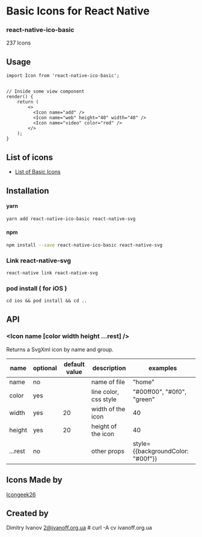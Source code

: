 # Basic Icons for React Native

### react-native-ico-basic

237 Icons

## Usage

```
import Icon from 'react-native-ico-basic';


// Inside some view component
render() {
    return (
        <>
          <Icon name="add" />
          <Icon name="web" height="40" width="40" />
          <Icon name="video" color="red" />
        </>
    );
}

```

## List of icons

- [List of Basic Icons](http://ico.simpleness.org/pack/basic)

## Installation

#### yarn

```bash
yarn add react-native-ico-basic react-native-svg
```

#### npm

```bash
npm install --save react-native-ico-basic react-native-svg
```

### Link react-native-svg

```bash
react-native link react-native-svg
```

### pod install ( for iOS )

```
cd ios && pod install && cd ..
```

## API

### <Icon name [color width height ...rest] />

Returns a SvgXml icon by name and group.

 name | optional | default value | description | examples
------|----------|---------------|-------------|---------
name | no |  | name of file | "home"
color | yes | | line color, css style | "#00ff00", "#0f0", "green"
width | yes | 20 | width of the icon | 40
height | yes | 20 | height of the icon | 40
...rest | no | | other props | style={{backgroundColor: "#00f"}}

## Icons Made by

[Icongeek26](https://www.flaticon.com/authors/icongeek26)

## Created by

Dimitry Ivanov <2@ivanoff.org.ua> # curl -A cv ivanoff.org.ua
